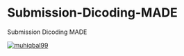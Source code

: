 # Submission-Dicoding-MADE
Submission Dicoding MADE

[![muhiqbal99](https://circleci.com/gh/muhiqbal99/Submission-Dicoding-MADE/tree/master.svg?style=svg)](https://circleci.com/gh/muhiqbal99/Submission-Dicoding-MADE/tree/master)
